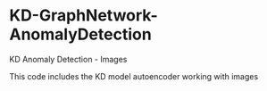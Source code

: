 # KD-GraphNetwork-AnomalyDetection
KD Anomaly Detection - Images


This code includes the KD model autoencoder working 
with images

> 
